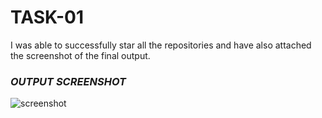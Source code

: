 # TASK-01

I was able to successfully star all the repositories and have also attached the screenshot of the final output.

### _OUTPUT SCREENSHOT_

![screenshot](https://user-images.githubusercontent.com/91792345/209613736-96bc9d12-c926-4766-99a0-e3cb85365c5e.png)
